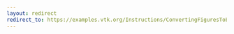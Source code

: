 ```yaml
---
layout: redirect
redirect_to: https://examples.vtk.org/Instructions/ConvertingFiguresToExamples/
---
```


